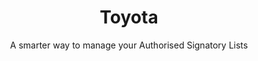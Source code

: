 ---
layout: project
title: Toyota
subtitle: A smarter way to manage your Authorised Signatory Lists
industry: Legal
technology: Ethereum
description: Cygnetise is a decentralised digital platform built on the blockchain that solves the pain of managing your Authorised Signatory Lists, making it secure and efficient.
---